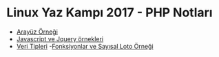# Linux Yaz Kampı 2017 - PHP Notları
- [Arayüz Örneği](https://github.com/hanifekurnaz/PHP-LYK2017/tree/master/Aray%C3%BCz-Deneme)
- [Javascript ve Jquery örnekleri](https://github.com/hanifekurnaz/PHP-LYK2017/tree/master/js%20jquery)
- [Veri Tipleri](https://github.com/hanifekurnaz/PHP-LYK2017/tree/master/PhpGiris-1)
-[Fonksiyonlar ve Sayısal Loto Örneği](https://github.com/hanifekurnaz/PHP-LYK2017/tree/master/PhpGirisFonksiyonlar-2)
